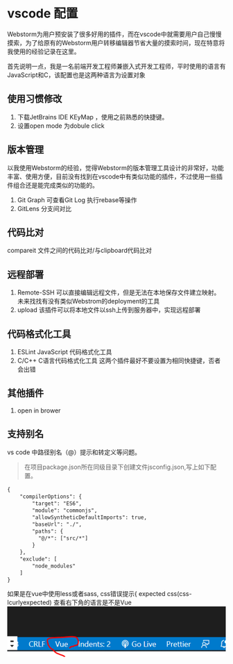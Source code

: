 # vscode 配置

Webstorm为用户预安装了很多好用的插件，而在vscode中就需要用户自己慢慢摸索，为了给原有的Webstorm用户转移编辑器节省大量的摸索时间，现在特意将我使用的经验记录在这里。

首先说明一点，我是一名前端开发工程师兼嵌入式开发工程师，平时使用的语言有JavaScript和C，该配置也是这两种语言为设置对象

## 使用习惯修改
1. 下载JetBrains IDE KEyMap  ，使用之前熟悉的快捷键。
2. 设置open mode 为dobule click

## 版本管理
以我使用Webstorm的经验，觉得Webstorm的版本管理工具设计的非常好，功能丰富、使用方便，目前没有找到在vscode中有类似功能的插件，不过使用一些插件组合还是能完成类似的功能的。
1. Git Graph 可查看Git Log 执行rebase等操作
2. GitLens 分支间对比

## 代码比对
compareit  文件之间的代码比对/与clipboard代码比对


## 远程部署
1. Remote-SSH  可以直接编辑远程文件，但是无法在本地保存文件建立映射。未来找找有没有类似Webstrom的deployment的工具
2. upload  该插件可以将本地文件以ssh上传到服务器中，实现远程部署


## 代码格式化工具

1. ESLint   JavaScript 代码格式化工具   
2. C/C++    C语言代码格式化工具
这两个插件最好不要设置为相同快捷键，否者会出错

## 其他插件
1. open in brower


## 支持别名
 vs code 中路径别名（@）提示和转定义等问题。

> 在项目package.json所在同级目录下创建文件jsconfig.json,写上如下配置。

```
{
    "compilerOptions": {
        "target": "ES6",
        "module": "commonjs",
        "allowSyntheticDefaultImports": true,
        "baseUrl": "./",
        "paths": {
          "@/*": ["src/*"]
        }
    },
    "exclude": [
        "node_modules"
    ]
}
```

如果是在vue中使用less或者sass, css错误提示{ expected css(css-lcurlyexpected)
查看右下角的语言是不是Vue
![hell](./vue-config.png)